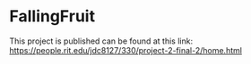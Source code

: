 # FallingFruit

This project is published can be found at this link: https://people.rit.edu/jdc8127/330/project-2-final-2/home.html 
